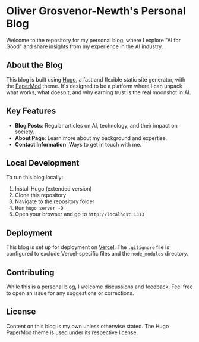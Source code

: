 # Oliver Grosvenor-Newth's Personal Blog

Welcome to the repository for my personal blog, where I explore "AI for Good" and share insights
from my experience in the AI industry.

## About the Blog

This blog is built using [Hugo](https://gohugo.io/), a fast and flexible static site generator, with
the [PaperMod](https://github.com/adityatelange/hugo-PaperMod) theme. It's designed to be a platform
where I can unpack what works, what doesn't, and why earning trust is the real moonshot in AI.

## Key Features

- **Blog Posts**: Regular articles on AI, technology, and their impact on society.
- **About Page**: Learn more about my background and expertise.
- **Contact Information**: Ways to get in touch with me.

## Local Development

To run this blog locally:

1. Install Hugo (extended version)
2. Clone this repository
3. Navigate to the repository folder
4. Run `hugo server -D`
5. Open your browser and go to `http://localhost:1313`

## Deployment

This blog is set up for deployment on [Vercel](https://vercel.com/). The `.gitignore` file is
configured to exclude Vercel-specific files and the `node_modules` directory.

## Contributing

While this is a personal blog, I welcome discussions and feedback. Feel free to open an issue for
any suggestions or corrections.

## License

Content on this blog is my own unless otherwise stated. The Hugo PaperMod theme is used under its
respective license.
